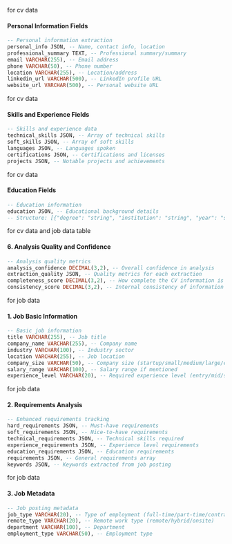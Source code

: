 


 for cv data 

####  Personal Information Fields
```sql
-- Personal information extraction
personal_info JSON, -- Name, contact info, location
professional_summary TEXT, -- Professional summary/summary
email VARCHAR(255), -- Email address
phone VARCHAR(50), -- Phone number
location VARCHAR(255), -- Location/address
linkedin_url VARCHAR(500), -- LinkedIn profile URL
website_url VARCHAR(500), -- Personal website URL
```
for cv data 
####  Skills and Experience Fields
```sql
-- Skills and experience data
technical_skills JSON, -- Array of technical skills
soft_skills JSON, -- Array of soft skills
languages JSON, -- Languages spoken
certifications JSON, -- Certifications and licenses
projects JSON, -- Notable projects and achievements

```
 for cv data 
####  Education Fields
```sql
-- Education information
education JSON, -- Educational background details
-- Structure: [{"degree": "string", "institution": "string", "year": "string", "relevance": "high|medium|low", "skills": ["skill1", "skill2"]}]
```


for cv data and job data table 


#### 6. Analysis Quality and Confidence
```sql
-- Analysis quality metrics
analysis_confidence DECIMAL(3,2), -- Overall confidence in analysis
extraction_quality JSON, -- Quality metrics for each extraction
completeness_score DECIMAL(3,2), -- How complete the CV information is
consistency_score DECIMAL(3,2), -- Internal consistency of information
```



for job   data 

#### 1. Job Basic Information
```sql
-- Basic job information
title VARCHAR(255), -- Job title
company_name VARCHAR(255), -- Company name
industry VARCHAR(100), -- Industry sector
location VARCHAR(255), -- Job location
company_size VARCHAR(50), -- Company size (startup/small/medium/large/enterprise)
salary_range VARCHAR(100), -- Salary range if mentioned
experience_level VARCHAR(20), -- Required experience level (entry/mid/senior/lead)
```
for job data 
#### 2. Requirements Analysis
```sql
-- Enhanced requirements tracking
hard_requirements JSON, -- Must-have requirements
soft_requirements JSON, -- Nice-to-have requirements
technical_requirements JSON, -- Technical skills required
experience_requirements JSON, -- Experience level requirements
education_requirements JSON, -- Education requirements
requirements JSON, -- General requirements array
keywords JSON, -- Keywords extracted from job posting
```
 for job data 
#### 3. Job Metadata
```sql
-- Job posting metadata
job_type VARCHAR(20), -- Type of employment (full-time/part-time/contract/internship)
remote_type VARCHAR(20), -- Remote work type (remote/hybrid/onsite)
department VARCHAR(100), -- Department
employment_type VARCHAR(50), -- Employment type
```




